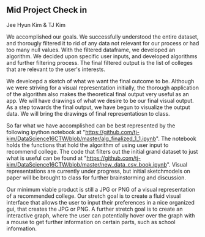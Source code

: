 ## Mid Project Check in

Jee Hyun Kim & TJ Kim

We accomplished our goals. We successfully understood the entire dataset, and thorougly filtered it to rid of any data not relevant for our process or had too many null values. With the filtered dataframe, we developed an algorithm. We decided upon specific user inputs, and developed algorithms and further filtering process. The final filtered output is the list of colleges that are relevant to the user's interests. 

We develoepd a sketch of what we want the final outcome to be. Although we were striving for a visual representation initially, the thorough application of the algorithm also makes the theoretical final output very useful as an app. We will have drawings of what we desire to be our final visual output. As a step towards the final output, we have begun to visualize the output data. We will bring the drawings of final representatiosn to class. 

So far what we have accomplished can be best represented by the following ipython notebook at "https://github.com/tj-kim/DataScience16CTW/blob/master/alg_finalized_1_1.ipynb". The notebook holds the functions that hold the algorithm of using user input to recommend college. The code that filters out the initial grand dataset to just what is useful can be found at "https://github.com/tj-kim/DataScience16CTW/blob/master/new_data_csv_book.ipynb". Visual representations are currently under progress, but initial sketchmodels on paper will be brought to class for further brainstorming and discussion.

Our minimum viable product is still a JPG or PNG of a visual representation of a recommended college. Our stretch goal is to create a fluid visual interface that allows the user to input their preferences in a nice organized gui, that creates the JPG or PNG. A further stretch goal is to create an interactive graph, where the user can potentially hover over the graph with a mouse to get further information on certain parts, such as school information.

